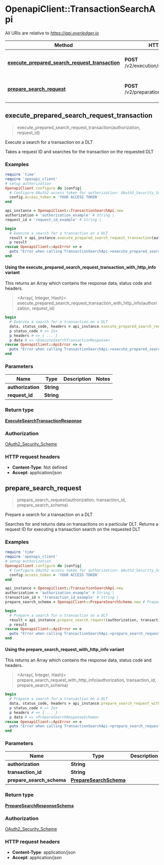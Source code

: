 # OpenapiClient::TransactionSearchApi

All URIs are relative to *https://api.overledger.io*

| Method | HTTP request | Description |
| ------ | ------------ | ----------- |
| [**execute_prepared_search_request_transaction**](TransactionSearchApi.md#execute_prepared_search_request_transaction) | **POST** /v2/execution/search/transaction | Execute a search for a transaction on a DLT |
| [**prepare_search_request**](TransactionSearchApi.md#prepare_search_request) | **POST** /v2/preparation/search/transaction | Prepare a search for a transaction on a DLT |


## execute_prepared_search_request_transaction

> <ExecuteSearchTransactionResponse> execute_prepared_search_request_transaction(authorization, request_id)

Execute a search for a transaction on a DLT

Takes a request ID and searches for the transaction on the requested DLT

### Examples

```ruby
require 'time'
require 'openapi_client'
# setup authorization
OpenapiClient.configure do |config|
  # Configure OAuth2 access token for authorization: OAuth2_Security_Scheme
  config.access_token = 'YOUR ACCESS TOKEN'
end

api_instance = OpenapiClient::TransactionSearchApi.new
authorization = 'authorization_example' # String | 
request_id = 'request_id_example' # String | 

begin
  # Execute a search for a transaction on a DLT
  result = api_instance.execute_prepared_search_request_transaction(authorization, request_id)
  p result
rescue OpenapiClient::ApiError => e
  puts "Error when calling TransactionSearchApi->execute_prepared_search_request_transaction: #{e}"
end
```

#### Using the execute_prepared_search_request_transaction_with_http_info variant

This returns an Array which contains the response data, status code and headers.

> <Array(<ExecuteSearchTransactionResponse>, Integer, Hash)> execute_prepared_search_request_transaction_with_http_info(authorization, request_id)

```ruby
begin
  # Execute a search for a transaction on a DLT
  data, status_code, headers = api_instance.execute_prepared_search_request_transaction_with_http_info(authorization, request_id)
  p status_code # => 2xx
  p headers # => { ... }
  p data # => <ExecuteSearchTransactionResponse>
rescue OpenapiClient::ApiError => e
  puts "Error when calling TransactionSearchApi->execute_prepared_search_request_transaction_with_http_info: #{e}"
end
```

### Parameters

| Name | Type | Description | Notes |
| ---- | ---- | ----------- | ----- |
| **authorization** | **String** |  |  |
| **request_id** | **String** |  |  |

### Return type

[**ExecuteSearchTransactionResponse**](ExecuteSearchTransactionResponse.md)

### Authorization

[OAuth2_Security_Scheme](../README.md#OAuth2_Security_Scheme)

### HTTP request headers

- **Content-Type**: Not defined
- **Accept**: application/json


## prepare_search_request

> <PrepareSearchResponseSchema> prepare_search_request(authorization, transaction_id, prepare_search_schema)

Prepare a search for a transaction on a DLT

Searches for and returns data on transactions on a particular DLT. Returns a request ID for executing a transaction search on the requested DLT

### Examples

```ruby
require 'time'
require 'openapi_client'
# setup authorization
OpenapiClient.configure do |config|
  # Configure OAuth2 access token for authorization: OAuth2_Security_Scheme
  config.access_token = 'YOUR ACCESS TOKEN'
end

api_instance = OpenapiClient::TransactionSearchApi.new
authorization = 'authorization_example' # String | 
transaction_id = 'transaction_id_example' # String | 
prepare_search_schema = OpenapiClient::PrepareSearchSchema.new # PrepareSearchSchema | 

begin
  # Prepare a search for a transaction on a DLT
  result = api_instance.prepare_search_request(authorization, transaction_id, prepare_search_schema)
  p result
rescue OpenapiClient::ApiError => e
  puts "Error when calling TransactionSearchApi->prepare_search_request: #{e}"
end
```

#### Using the prepare_search_request_with_http_info variant

This returns an Array which contains the response data, status code and headers.

> <Array(<PrepareSearchResponseSchema>, Integer, Hash)> prepare_search_request_with_http_info(authorization, transaction_id, prepare_search_schema)

```ruby
begin
  # Prepare a search for a transaction on a DLT
  data, status_code, headers = api_instance.prepare_search_request_with_http_info(authorization, transaction_id, prepare_search_schema)
  p status_code # => 2xx
  p headers # => { ... }
  p data # => <PrepareSearchResponseSchema>
rescue OpenapiClient::ApiError => e
  puts "Error when calling TransactionSearchApi->prepare_search_request_with_http_info: #{e}"
end
```

### Parameters

| Name | Type | Description | Notes |
| ---- | ---- | ----------- | ----- |
| **authorization** | **String** |  |  |
| **transaction_id** | **String** |  |  |
| **prepare_search_schema** | [**PrepareSearchSchema**](PrepareSearchSchema.md) |  |  |

### Return type

[**PrepareSearchResponseSchema**](PrepareSearchResponseSchema.md)

### Authorization

[OAuth2_Security_Scheme](../README.md#OAuth2_Security_Scheme)

### HTTP request headers

- **Content-Type**: application/json
- **Accept**: application/json

